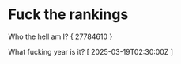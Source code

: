 # Fuck the rankings

Who the hell am I?
{ 27784610 }

What fucking year is it?
[ 2025-03-19T02:30:00Z ]
